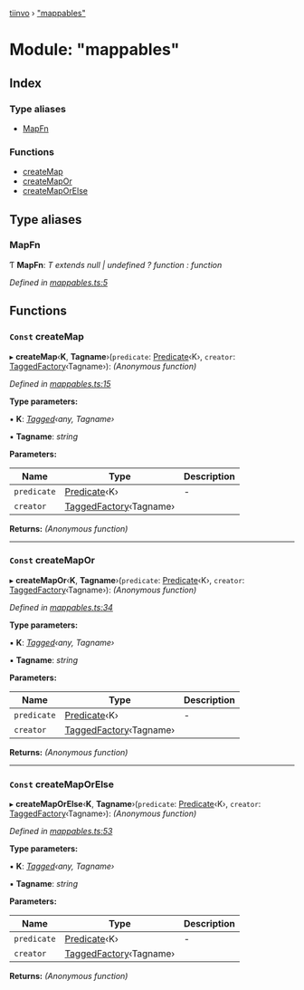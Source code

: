 [tiinvo](../README.md) › ["mappables"](_mappables_.md)

# Module: "mappables"

## Index

### Type aliases

* [MapFn](_mappables_.md#mapfn)

### Functions

* [createMap](_mappables_.md#const-createmap)
* [createMapOr](_mappables_.md#const-createmapor)
* [createMapOrElse](_mappables_.md#const-createmaporelse)

## Type aliases

###  MapFn

Ƭ **MapFn**: *T extends null | undefined ? function : function*

*Defined in [mappables.ts:5](https://github.com/OctoD/tiinvo/blob/9536b4d/src/mappables.ts#L5)*

## Functions

### `Const` createMap

▸ **createMap**‹**K**, **Tagname**›(`predicate`: [Predicate](_predicate_.md#predicate)‹K›, `creator`: [TaggedFactory](_tagged_type_.md#taggedfactory)‹Tagname›): *(Anonymous function)*

*Defined in [mappables.ts:15](https://github.com/OctoD/tiinvo/blob/9536b4d/src/mappables.ts#L15)*

**Type parameters:**

▪ **K**: *[Tagged](_tagged_type_.md#tagged)‹any, Tagname›*

▪ **Tagname**: *string*

**Parameters:**

Name | Type | Description |
------ | ------ | ------ |
`predicate` | [Predicate](_predicate_.md#predicate)‹K› | - |
`creator` | [TaggedFactory](_tagged_type_.md#taggedfactory)‹Tagname› |   |

**Returns:** *(Anonymous function)*

___

### `Const` createMapOr

▸ **createMapOr**‹**K**, **Tagname**›(`predicate`: [Predicate](_predicate_.md#predicate)‹K›, `creator`: [TaggedFactory](_tagged_type_.md#taggedfactory)‹Tagname›): *(Anonymous function)*

*Defined in [mappables.ts:34](https://github.com/OctoD/tiinvo/blob/9536b4d/src/mappables.ts#L34)*

**Type parameters:**

▪ **K**: *[Tagged](_tagged_type_.md#tagged)‹any, Tagname›*

▪ **Tagname**: *string*

**Parameters:**

Name | Type | Description |
------ | ------ | ------ |
`predicate` | [Predicate](_predicate_.md#predicate)‹K› | - |
`creator` | [TaggedFactory](_tagged_type_.md#taggedfactory)‹Tagname› |   |

**Returns:** *(Anonymous function)*

___

### `Const` createMapOrElse

▸ **createMapOrElse**‹**K**, **Tagname**›(`predicate`: [Predicate](_predicate_.md#predicate)‹K›, `creator`: [TaggedFactory](_tagged_type_.md#taggedfactory)‹Tagname›): *(Anonymous function)*

*Defined in [mappables.ts:53](https://github.com/OctoD/tiinvo/blob/9536b4d/src/mappables.ts#L53)*

**Type parameters:**

▪ **K**: *[Tagged](_tagged_type_.md#tagged)‹any, Tagname›*

▪ **Tagname**: *string*

**Parameters:**

Name | Type | Description |
------ | ------ | ------ |
`predicate` | [Predicate](_predicate_.md#predicate)‹K› | - |
`creator` | [TaggedFactory](_tagged_type_.md#taggedfactory)‹Tagname› |   |

**Returns:** *(Anonymous function)*
